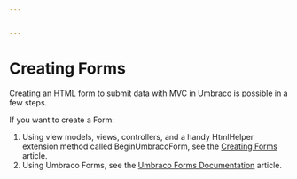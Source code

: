 ```yaml
---


---
```


# Creating Forms

Creating an HTML form to submit data with MVC in Umbraco is possible in a few steps.

If you want to create a Form:

1. Using view models, views, controllers, and a handy HtmlHelper extension method called BeginUmbracoForm, see the [Creating Forms](../../../fundamentals/code/creating-forms.md) article.
2. Using Umbraco Forms, see the [Umbraco Forms Documentation](https://docs.umbraco.com/umbraco-forms/) article.
